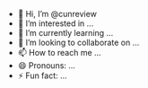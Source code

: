 - 👋 Hi, I’m @cunreview
- 👀 I’m interested in ...
- 🌱 I’m currently learning ...
- 💞️ I’m looking to collaborate on ...
- 📫 How to reach me ...
- 😄 Pronouns: ...
- ⚡ Fun fact: ...

<!---
cunreview/cunreview is a ✨ special ✨ repository because its `README.md` (this file) appears on your GitHub profile.
You can click the Preview link to take a look at your changes.
--->
